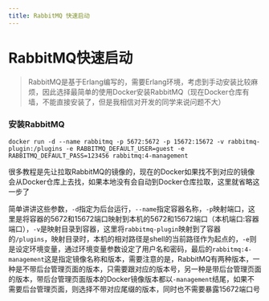 ```yaml
---
title: RabbitMQ 快速启动
---
```


# RabbitMQ快速启动

> RabbitMQ是基于Erlang编写的，需要Erlang环境，考虑到手动安装比较麻烦，因此选择最简单的使用Docker安装RabbitMQ（现在Docker仓库有墙，不能直接安装了，但是我相信对开发的同学来说问题不大）

### 安装RabbitMQ

```shell
docker run -d --name rabbitmq -p 5672:5672 -p 15672:15672 -v rabbitmq-plugin:/plugins -e RABBITMQ_DEFAULT_USER=guest -e RABBITMQ_DEFAULT_PASS=123456 rabbitmq:4-management
```

很多教程是先让拉取RabbitMQ的镜像的，现在的Docker如果找不到对应的镜像会从Docker仓库上去找，如果本地没有会自动到Docker仓库拉取，这里就省略这一步了

简单讲讲这些参数，`-d`指定为后台运行，`--name`指定容器名称，`-p`映射端口，这里是将容器的5672和15672端口映射到本机的5672和15672端口（本机端口:容器端口），`-v`是映射目录到容器，这里将`rabbitmq-plugin`映射到了容器的`/plugins`，映射目录时，本机的相对路径是shell的当前路径作为起点的，`-e`则是设定环境变量，通过环境变量参数设定了用户名和密码，最后的`rabbitmq:4-management`这是指定镜像名称和版本，需要注意的是，RabbitMQ有两种版本，一种是不带后台管理页面的版本，只需要跟对应的版本号，另一种是带后台管理页面的版本，带后台管理页面版本的Docker镜像版本都以`-management`结尾，如果不需要后台管理页面，则选择不带对应尾缀的版本，同时也不需要暴露15672端口号